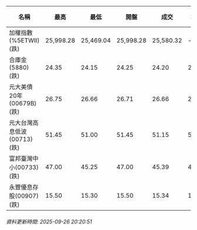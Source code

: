 | 名稱 | 最高 | 最低 | 開盤 | 成交 | 均價 | 成交金額(億) | 昨收 | 漲跌幅 | 漲跌 | 總量 | 昨量 | 振幅 |
| -------- | -------- | -------- | -------- |-------- | -------- | -------- |-------- |-------- |-------- | -------- | -------- |-------- |
|加權指數(%5ETWII) (跌)|25,998.28|25,469.04|25,998.28|25,580.32|-|4,808.28|26,023.85|1.70%|443.53|8,240,440|0|2.03%|
|合庫金(5880) (跌)|24.35|24.15|24.25|24.20|24.23|1.67|24.25|0.21%|0.05|6,878|8,127|0.82%|
|元大美債20年(00679B) (跌)|26.75|26.66|26.71|26.66|26.71|7.63|26.70|0.15%|0.04|28,559|25,629|0.34%|
|元大台灣高息低波(00713) (跌)|51.45|51.00|51.45|51.15|51.12|5.22|51.55|0.78%|0.40|10,220|5,803|0.87%|
|富邦臺灣中小(00733) (跌)|47.00|45.25|47.00|45.39|45.70|0.854|47.13|3.69%|1.74|1,868|919|3.71%|
|永豐優息存股(00907) (跌)|15.50|15.30|15.50|15.34|15.34|0.365|15.51|1.10%|0.17|2,376|694|1.29%|
###### 資料更新時間: 2025-09-26 20:20:51